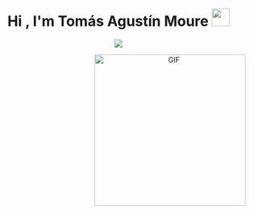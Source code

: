 <h1 align="center"><b>Hi , I'm Tomás Agustín Moure </b><img src="https://media.giphy.com/media/hvRJCLFzcasrR4ia7z/giphy.gif" width="35"></h1>
<p align="center">
  <a href="https://github.com/DenverCoder1/readme-typing-svg"><img src="https://readme-typing-svg.herokuapp.com?font=Time+New+Roman&color=cyan&size=25&center=true&vCenter=true&width=600&height=100&lines=Decime+Full+Stack+Web+Developer+&hearts,;++Estudiante+de+UBA+en+Ciencias+de+la+Comunicacion+&hearts;,;++Front-End+Developer,;Computer+Science+Student,;CTF+Newbie,;Active+Learner/Researcher,;Love+to+learn+new+stuffs..<3"></a>
</p>

<a target="_blank" align="center">
  <img align="right" top="500" height="300" width="auto" alt="GIF" src=https://media3.giphy.com/media/v1.Y2lkPTc5MGI3NjExMHNsMm8xYnY1NGcxaGgyejJyMmcxcmZ3dmsxd2F1cmE3eHA4Y3ZjMyZlcD12MV9pbnRlcm5hbF9naWZfYnlfaWQmY3Q9Zw/9V8XupByJ0qDREax1x/giphy.webp
</a>

<!--
**Tomimoure8/Tomimoure8** is a ✨ _special_ ✨ repository because its `README.md` (this file) appears on your GitHub profile.

Here are some ideas to get you started:

- 🔭 I’m currently working on ...
- 🌱 I’m currently learning ...
- 👯 I’m looking to collaborate on ...
- 🤔 I’m looking for help with ...
- 💬 Ask me about ...
- 📫 How to reach me: ...
- 😄 Pronouns: ...
- ⚡ Fun fact: ...
-->
